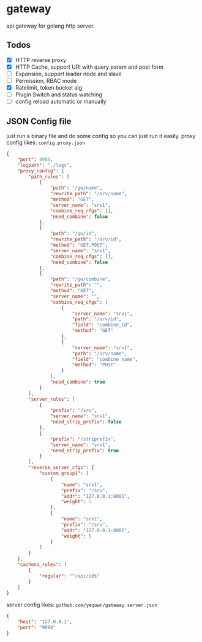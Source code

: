 # gateway

api gateway for golang http server.

## Todos

- [x] HTTP reverse proxy 
- [x] HTTP Cache, support URI with query param and post form
- [ ] Expansion, support leader node and slave
- [ ] Permission, RBAC mode
- [x] Ratelimit, token bucket alg
- [ ] Plugin Switch and status watching
- [ ] config reload automatic or manually

## JSON Config file

just run a binary file and do some config so you can just run it easily. proxy config likes: `config.proxy.json`
```json
{
    "port": 8989,
    "logpath": "./logs",
    "proxy_config": {
        "path_rules": [
            {
                "path": "/gw/name",
                "rewrite_path": "/srv/name",
                "method": "GET",
                "server_name": "srv1",
                "combine_req_cfgs": [],
                "need_combine": false
            },
            {
                "path": "/gw/id",
                "rewrite_path": "/srv/id",
                "method": "GET,POST",
                "server_name": "srv1",
                "combine_req_cfgs": [],
                "need_combine": false
            },
            {
                "path": "/gw/combine",
                "rewrite_path": "",
                "method": "GET",
                "server_name": "",
                "combine_req_cfgs": [
                    {
                        "server_name": "srv1",
                        "path": "/srv/id",
                        "field": "combine_id",
                        "method": "GET"
                    },
                    {
                        "server_name": "srv1",
                        "path": "/srv/name",
                        "field": "combine_name",
                        "method": "POST"
                    }
                ],
                "need_combine": true
            }
        ],
        "server_rules": [
            {
                "prefix": "/srv",
                "server_name": "srv1",
                "need_strip_prefix": false
            },
            {
                "prefix": "/striprefix",
                "server_name": "srv1",
                "need_strip_prefix": true
            }
        ],
        "reverse_server_cfgs": {
            "custom_group1": [
                {
                    "name": "srv1",
                    "prefix": "/srv",
                    "addr": "127.0.0.1:8081",
                    "weight": 5
                },
                {
                    "name": "srv1",
                    "prefix": "/srv",
                    "addr": "127.0.0.1:8082",
                    "weight": 5
                }
            ]
        }
    },
    "cacheno_rules": [
        {
            "regular": "^/api/id$"
        }
    ]
}
```

server config likes: `github.com/yeqown/gateway.server.json`
```json
{
    "host": "127.0.0.1",
    "port": "9898"
}
```
